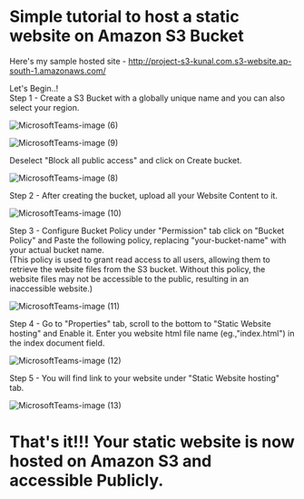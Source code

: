 # Simple tutorial to host a static website on Amazon S3 Bucket
Here's my sample hosted site - http://project-s3-kunal.com.s3-website.ap-south-1.amazonaws.com/

Let's Begin..!\
Step 1 - Create a S3 Bucket with a globally unique name and you can also select your region.

![MicrosoftTeams-image (6)](https://github.com/Kunaldahat/Website-Hostng-S3-AWS-/assets/96560952/1402ea0b-6577-4ecf-83b3-c1d92778c29e)

![MicrosoftTeams-image (9)](https://github.com/Kunaldahat/Website-Hostng-S3-AWS-/assets/96560952/ec5ccd80-c275-4a78-bde5-d488d78fdc01)


Deselect "Block all public access" and click on Create bucket.

![MicrosoftTeams-image (8)](https://github.com/Kunaldahat/Website-Hostng-S3-AWS-/assets/96560952/960268c2-3a54-49e4-afba-9cf1cff90393)


Step 2 - After creating the bucket, upload all your Website Content to it.

![MicrosoftTeams-image (10)](https://github.com/Kunaldahat/Website-Hostng-S3-AWS-/assets/96560952/337de439-221a-44a5-b1cc-90906ece353b)


Step 3 - Configure Bucket Policy under "Permission" tab click on "Bucket Policy" and Paste the following policy, replacing "your-bucket-name" with your actual bucket name.\
(This policy is used to grant read access to all users, allowing them to retrieve the website files from the S3 bucket. Without this policy, the website files may not be accessible to the public, resulting in an inaccessible website.)

![MicrosoftTeams-image (11)](https://github.com/Kunaldahat/Website-Hostng-S3-AWS-/assets/96560952/368dbb04-6d1c-43d9-b95e-5e969969dafd)


Step 4 - Go to "Properties" tab, scroll to the bottom to "Static Website hosting" and Enable it. Enter you website html file name (eg.,"index.html") in the index document field.

![MicrosoftTeams-image (12)](https://github.com/Kunaldahat/Website-Hostng-S3-AWS-/assets/96560952/f423c000-0f1c-4cc0-9782-dc1ccc2a7c29)

Step 5 - You will find link to your website under "Static Website hosting" tab.

![MicrosoftTeams-image (13)](https://github.com/Kunaldahat/Website-Hostng-S3-AWS-/assets/96560952/34b464ee-642d-4c2e-a1e4-b707b6250fce)

# That's it!!!  Your static website is now hosted on Amazon S3 and accessible Publicly.
